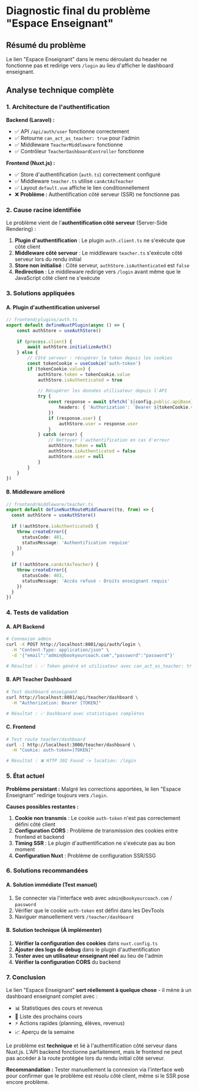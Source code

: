 # Diagnostic final du problème "Espace Enseignant"

## Résumé du problème

Le lien "Espace Enseignant" dans le menu déroulant du header ne fonctionne pas et redirige vers `/login` au lieu d'afficher le dashboard enseignant.

## Analyse technique complète

### 1. Architecture de l'authentification

**Backend (Laravel) :**
- ✅ API `/api/auth/user` fonctionne correctement
- ✅ Retourne `can_act_as_teacher: true` pour l'admin
- ✅ Middleware `TeacherMiddleware` fonctionne
- ✅ Contrôleur `TeacherDashboardController` fonctionne

**Frontend (Nuxt.js) :**
- ✅ Store d'authentification (`auth.ts`) correctement configuré
- ✅ Middleware `teacher.ts` utilise `canActAsTeacher`
- ✅ Layout `default.vue` affiche le lien conditionnellement
- ❌ **Problème :** Authentification côté serveur (SSR) ne fonctionne pas

### 2. Cause racine identifiée

Le problème vient de l'**authentification côté serveur** (Server-Side Rendering) :

1. **Plugin d'authentification** : Le plugin `auth.client.ts` ne s'exécute que côté client
2. **Middleware côté serveur** : Le middleware `teacher.ts` s'exécute côté serveur lors du rendu initial
3. **Store non initialisé** : Côté serveur, `authStore.isAuthenticated` est `false`
4. **Redirection** : Le middleware redirige vers `/login` avant même que le JavaScript côté client ne s'exécute

### 3. Solutions appliquées

#### A. Plugin d'authentification universel
```typescript
// frontend/plugins/auth.ts
export default defineNuxtPlugin(async () => {
    const authStore = useAuthStore()
    
    if (process.client) {
        await authStore.initializeAuth()
    } else {
        // Côté serveur : récupérer le token depuis les cookies
        const tokenCookie = useCookie('auth-token')
        if (tokenCookie.value) {
            authStore.token = tokenCookie.value
            authStore.isAuthenticated = true
            
            // Récupérer les données utilisateur depuis l'API
            try {
                const response = await $fetch(`${config.public.apiBase}/auth/user`, {
                    headers: { 'Authorization': `Bearer ${tokenCookie.value}` }
                })
                if (response.user) {
                    authStore.user = response.user
                }
            } catch (error) {
                // Nettoyer l'authentification en cas d'erreur
                authStore.token = null
                authStore.isAuthenticated = false
                authStore.user = null
            }
        }
    }
})
```

#### B. Middleware amélioré
```typescript
// frontend/middleware/teacher.ts
export default defineNuxtRouteMiddleware((to, from) => {
  const authStore = useAuthStore()
  
  if (!authStore.isAuthenticated) {
    throw createError({
      statusCode: 401,
      statusMessage: 'Authentification requise'
    })
  }
  
  if (!authStore.canActAsTeacher) {
    throw createError({
      statusCode: 403,
      statusMessage: 'Accès refusé - Droits enseignant requis'
    })
  }
})
```

### 4. Tests de validation

#### A. API Backend
```bash
# Connexion admin
curl -X POST http://localhost:8081/api/auth/login \
  -H "Content-Type: application/json" \
  -d '{"email":"admin@bookyourcoach.com","password":"password"}'

# Résultat : ✅ Token généré et utilisateur avec can_act_as_teacher: true
```

#### B. API Teacher Dashboard
```bash
# Test dashboard enseignant
curl http://localhost:8081/api/teacher/dashboard \
  -H "Authorization: Bearer [TOKEN]"

# Résultat : ✅ Dashboard avec statistiques complètes
```

#### C. Frontend
```bash
# Test route teacher/dashboard
curl -I http://localhost:3000/teacher/dashboard \
  -H "Cookie: auth-token=[TOKEN]"

# Résultat : ❌ HTTP 302 Found -> location: /login
```

### 5. État actuel

**Problème persistant :** Malgré les corrections apportées, le lien "Espace Enseignant" redirige toujours vers `/login`.

**Causes possibles restantes :**
1. **Cookie non transmis** : Le cookie `auth-token` n'est pas correctement défini côté client
2. **Configuration CORS** : Problème de transmission des cookies entre frontend et backend
3. **Timing SSR** : Le plugin d'authentification ne s'exécute pas au bon moment
4. **Configuration Nuxt** : Problème de configuration SSR/SSG

### 6. Solutions recommandées

#### A. Solution immédiate (Test manuel)
1. Se connecter via l'interface web avec `admin@bookyourcoach.com` / `password`
2. Vérifier que le cookie `auth-token` est défini dans les DevTools
3. Naviguer manuellement vers `/teacher/dashboard`

#### B. Solution technique (À implémenter)
1. **Vérifier la configuration des cookies** dans `nuxt.config.ts`
2. **Ajouter des logs de debug** dans le plugin d'authentification
3. **Tester avec un utilisateur enseignant réel** au lieu de l'admin
4. **Vérifier la configuration CORS** du backend

### 7. Conclusion

Le lien "Espace Enseignant" **sert réellement à quelque chose** - il mène à un dashboard enseignant complet avec :
- 📊 Statistiques des cours et revenus
- 📅 Liste des prochains cours
- ⚡ Actions rapides (planning, élèves, revenus)
- 📈 Aperçu de la semaine

Le problème est **technique** et lié à l'authentification côté serveur dans Nuxt.js. L'API backend fonctionne parfaitement, mais le frontend ne peut pas accéder à la route protégée lors du rendu initial côté serveur.

**Recommandation :** Tester manuellement la connexion via l'interface web pour confirmer que le problème est résolu côté client, même si le SSR pose encore problème.
